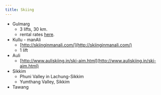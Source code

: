 ```yaml
---
title: Skiing
---
```


- Gulmarg
    - 3 lifts, 30 km.
    - rental rates [here](http://skigulmarg.com/gulmarg-ski-rental/rental-rates.html).
- Kullu - manAli
    - [http://skiinginmanali.com/](http://skiinginmanali.com/)
    - 1 lift
- Auli
    - [http://www.auliskiing.in/ski-aim.html](http://www.auliskiing.in/ski-aim.html)
- Sikkim
  - Phuni Valley in Lachung-Sikkim
  - Yumthang Valley, Sikkim
- Tawang
